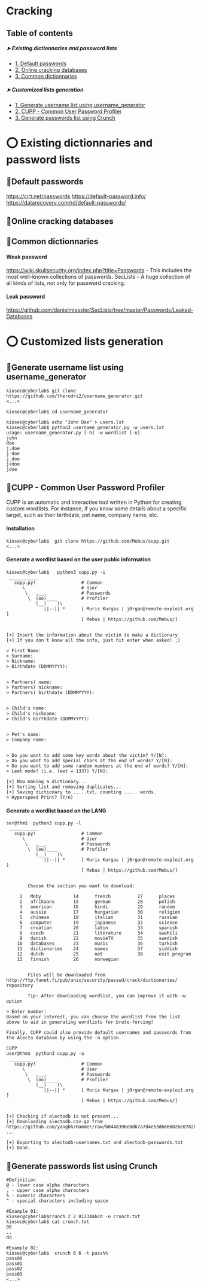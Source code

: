 # Cracking

## Table of contents

##### ➤ Existing dictionnaries and password lists

* [1. Default passwords](#default-passwords)
* [2. Online cracking databases](#online-cracking-databases)
* [3. Common dictionnaries](#common-dictionnaries)

##### ➤ Customized lists generation

* [1. Generate username list using username_generator](#generate-username-list-using-username-generator)
* [2. CUPP - Common User Password Profiler](#cupp---common-user-password-profiler)
* [3. Generate passwords list using Crunch](#generate-passwords-list-using-crunch)

# 
# ⭕ Existing dictionnaries and password lists

## 🔻Default passwords

https://cirt.net/passwords
https://default-password.info/
https://datarecovery.com/rd/default-passwords/

## 🔻Online cracking databases



## 🔻Common dictionnaries

#### Weak password
https://wiki.skullsecurity.org/index.php?title=Passwords - This includes the most well-known collections of passwords.
SecLists - A huge collection of all kinds of lists, not only for password cracking.

#### Leak password
https://github.com/danielmiessler/SecLists/tree/master/Passwords/Leaked-Databases


# 
# ⭕ Customized lists generation

## 🔻Generate username list using username_generator
```
kiosec@cyberlab$ git clone https://github.com/therodri2/username_generator.git
<...>

kiosec@cyberlab$ cd username_generator

kiosec@cyberlab$ echo "John Doe" > users.lst
kiosec@cyberlab$ python3 username_generator.py -w users.lst
usage: username_generator.py [-h] -w wordlist [-u]
john
doe
j.doe
j-doe
j_doe
j+doe
jdoe
```


## 🔻CUPP - Common User Password Profiler

CUPP is an automatic and interactive tool written in Python for creating custom wordlists. For instance, if you know some details about a specific target, such as their birthdate, pet name, company name, etc.

#### Installation
```
kiosec@cyberlab$  git clone https://github.com/Mebus/cupp.git
<...>
```

#### Generate a wordlist based on the user public information
```
kiosec@cyberlab$   python3 cupp.py -i
 ___________
   cupp.py!                 # Common
      \                     # User
       \   ,__,             # Passwords
        \  (oo)____         # Profiler
           (__)    )\
              ||--|| *      [ Muris Kurgas | j0rgan@remote-exploit.org ]
                            [ Mebus | https://github.com/Mebus/]


[+] Insert the information about the victim to make a dictionary
[+] If you don't know all the info, just hit enter when asked! ;)

> First Name: 
> Surname: 
> Nickname: 
> Birthdate (DDMMYYYY): 


> Partners) name:
> Partners) nickname:
> Partners) birthdate (DDMMYYYY):


> Child's name:
> Child's nickname:
> Child's birthdate (DDMMYYYY):


> Pet's name:
> Company name:


> Do you want to add some key words about the victim? Y/[N]:
> Do you want to add special chars at the end of words? Y/[N]:
> Do you want to add some random numbers at the end of words? Y/[N]:
> Leet mode? (i.e. leet = 1337) Y/[N]:

[+] Now making a dictionary...
[+] Sorting list and removing duplicates...
[+] Saving dictionary to .....txt, counting ..... words.
> Hyperspeed Print? (Y/n)
```

#### Generate a wordlist based on the LANG
```
ser@thm$  python3 cupp.py -l
 ___________
   cupp.py!                 # Common
      \                     # User
       \   ,__,             # Passwords
        \  (oo)____         # Profiler
           (__)    )\
              ||--|| *      [ Muris Kurgas | j0rgan@remote-exploit.org ]
                            [ Mebus | https://github.com/Mebus/]


        Choose the section you want to download:

     1   Moby            14      french          27      places
     2   afrikaans       15      german          28      polish
     3   american        16      hindi           29      random
     4   aussie          17      hungarian       30      religion
     5   chinese         18      italian         31      russian
     6   computer        19      japanese        32      science
     7   croatian        20      latin           33      spanish
     8   czech           21      literature      34      swahili
     9   danish          22      movieTV         35      swedish
    10   databases       23      music           36      turkish
    11   dictionaries    24      names           37      yiddish
    12   dutch           25      net             38      exit program
    13   finnish         26      norwegian


        Files will be downloaded from http://ftp.funet.fi/pub/unix/security/passwd/crack/dictionaries/ repository

        Tip: After downloading wordlist, you can improve it with -w option

> Enter number:
Based on your interest, you can choose the wordlist from the list above to aid in generating wordlists for brute-forcing!

Finally, CUPP could also provide default usernames and passwords from the Alecto database by using the -a option. 

CUPP
user@thm$  python3 cupp.py -a
 ___________
   cupp.py!                 # Common
      \                     # User
       \   ,__,             # Passwords
        \  (oo)____         # Profiler
           (__)    )\
              ||--|| *      [ Muris Kurgas | j0rgan@remote-exploit.org ]
                            [ Mebus | https://github.com/Mebus/]


[+] Checking if alectodb is not present...
[+] Downloading alectodb.csv.gz from https://github.com/yangbh/Hammer/raw/b0446396e8d67a7d4e53d6666026e078262e5bab/lib/cupp/alectodb.csv.gz ...

[+] Exporting to alectodb-usernames.txt and alectodb-passwords.txt
[+] Done.
```


## 🔻Generate passwords list using Crunch
```
#Definition
@ - lower case alpha characters
, - upper case alpha characters
% - numeric characters
^ - special characters including space

#Example 01:
kiosec@cyberlab$crunch 2 2 01234abcd -o crunch.txt
kiosec@cyberlab$ cat crunch.txt
00
..
dd

#Example 02:
kiosec@cyberlab$  crunch 6 6 -t pass%%
pass00
pass01
pass02
pass03
<...>
```
